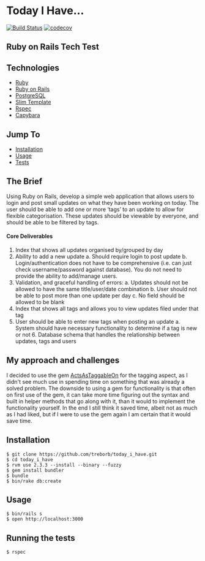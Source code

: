 # Today I Have...

[![Build Status](https://travis-ci.org/treborb/today_i_have.svg?branch=master)](https://travis-ci.org/treborb/today_i_have)
[![codecov](https://codecov.io/gh/treborb/today_i_have/branch/master/graph/badge.svg)](https://codecov.io/gh/treborb/today_i_have)

## Ruby on Rails Tech Test

## Technologies
* [Ruby](https://www.ruby-lang.org/en/)
* [Ruby on Rails](http://rubyonrails.org/)
* [PostgreSQL](https://www.postgresql.org/)
* [Slim Template](http://slim-lang.com/)
* [Rspec](http://rspec.info/)
* [Capybara](https://github.com/teamcapybara/capybara)

## Jump To
* [Installation](#install)
* [Usage](#usage)
* [Tests](#tests)

## The Brief

Using Ruby on Rails, develop a simple web application that allows users to login and post small updates on what they have been working on today. The user should be able to add one or more ‘tags’ to an update to allow for flexible categorisation.
These updates should be viewable by everyone, and should be able to be filtered by tags.

#### Core Deliverables
1. Index that shows all updates organised by/grouped by day
2. Ability to add a new update
a. Should require login to post update
b. Login/authentication does not have to be comprehensive (i.e. can just check
username/password against database). You do not need to provide the ability to
add/manage users.
3. Validation, and graceful handling of errors:
a. Updates should not be allowed to have the same title/user/date combination
b. User should not be able to post more than one update per day
c. No field should be allowed to be blank
4. Index that shows all tags and allows you to view updates filed under that tag
5. User should be able to enter new tags when posting an update
a. System should have necessary functionality to determine if a tag is new or not 6. Database schema that handles the relationship between updates, tags and users

## <a name="approach">My approach and challenges</a>

I decided to use the gem [ActsAsTaggableOn](https://github.com/mbleigh/acts-as-taggable-on) for the tagging aspect, as I didn't see much use in spending time on something that was already a solved problem. The downside to using a gem for functionality is that often on first use of the gem, it can take more time figuring out the syntax and built in helper methods that go along with it, than it would to implement the functionality yourself. In the end I still think it saved time, albeit not as much as I had liked, but if I were to use the gem again I am certain that it would save time.

## <a name="install">Installation</a>
```
$ git clone https://github.com/treborb/today_i_have.git
$ cd today_i_have
$ rvm use 2.3.3 --install --binary --fuzzy
$ gem install bundler
$ bundle
$ bin/rake db:create
```

## <a name="usage">Usage</a>

```
$ bin/rails s
$ open http://localhost:3000
```

## <a name="tests">Running the tests</a>
```
$ rspec
```
